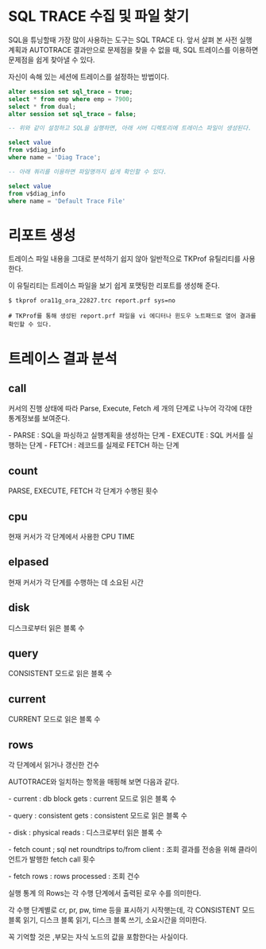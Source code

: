 # SQL TRACE 수집 및 파일 찾기

SQL을 튜닝할때 가장 많이 사용하는 도구는 SQL TRACE 다. 앞서 살펴 본 사전 실행계획과 AUTOTRACE 결과만으로 문제점을 찾을 수 없을 때, SQL 트레이스를 이용하면 문제점을 쉽게 찾아낼 수 있다.

자신이 속해 있는 세션에 트레이스를 설정하는 방법이다.

```sql
alter session set sql_trace = true;
select * from emp where emp = 7900;
select * from dual;
alter session set sql_trace = false;

-- 위와 같이 설정하고 SQL을 실행하면, 아래 서버 디렉토리에 트레이스 파일이 생성된다.

select value
from v$diag_info
where name = 'Diag Trace';

-- 아래 쿼리를 이용하면 파일명까지 쉽게 확인할 수 있다.

select value
from v$diag_info
where name = 'Default Trace File'
```

# 리포트 생성

트레이스 파일 내용을 그대로 분석하기 쉽지 않아 일반적으로 TKProf 유틸리티를 사용한다.

이 유틸리티는 트레이스 파일을 보기 쉽게 포맷팅한 리포트를 생성해 준다.

```shell
$ tkprof ora11g_ora_22827.trc report.prf sys=no

# TKProf를 통해 생성된 report.prf 파일을 vi 에디터나 윈도우 노트패드로 열어 결과를 확인할 수 있다.
```

# 트레이스 결과 분석

## call

커서의 진행 상태에 따라 Parse, Execute, Fetch 세 개의 단계로 나누어 각각에 대한 통계정보를 보여준다.

\- PARSE : SQL을 파싱하고 실행계획을 생성하는 단계
\- EXECUTE : SQL 커서를 실행하는 단계
\- FETCH : 레코드를 실제로 FETCH 하는 단계

## count

PARSE, EXECUTE, FETCH 각 단계가 수행된 횟수

## cpu

현재 커서가 각 단계에서 사용한 CPU TIME

## elpased

현재 커서가 각 단계를 수행하는 데 소요된 시간

## disk

디스크로부터 읽은 블록 수

## query

CONSISTENT 모드로 읽은 블록 수

## current

CURRENT 모드로 읽은 블록 수

## rows

각 단계에서 읽거나 갱신한 건수

AUTOTRACE와 일치하는 항목을 매핑해 보면 다음과 같다.

\- current : db block gets : current 모드로 읽은 블록 수

\- query : consistent gets : consistent 모드로 읽은 블록 수

\- disk : physical reads : 디스크로부터 읽은 블록 수

\- fetch count ; sql net roundtrips to/from client : 조회 결과를 전송을 위해 클라이언트가 발행한 fetch call 횟수

\- fetch rows : rows processed : 조회 건수

실행 통계 의 Rows는 각 수행 단계에서 출력된 로우 수를 의미한다.

각 수행 단계별로 cr, pr, pw, time 등을 표시하기 시작햇는데, 각 CONSISTENT 모드 블록 읽기, 디스크 블록 읽기, 디스크 블록 쓰기, 소요시간을 의미한다.

꼭 기억할 것은 ,부모는 자식 노드의 값을 포함한다는 사실이다.
